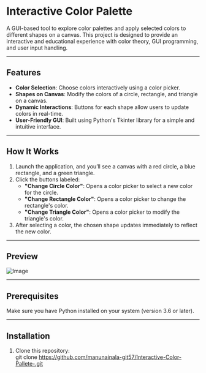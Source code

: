 # Interactive Color Palette  

A GUI-based tool to explore color palettes and apply selected colors to different shapes on a canvas. This project is designed to provide an interactive and educational experience with color theory, GUI programming, and user input handling.

---


## Features  

- **Color Selection**: Choose colors interactively using a color picker.  
- **Shapes on Canvas**: Modify the colors of a circle, rectangle, and triangle on a canvas.  
- **Dynamic Interactions**: Buttons for each shape allow users to update colors in real-time.  
- **User-Friendly GUI**: Built using Python's Tkinter library for a simple and intuitive interface.  

---

## How It Works  

1. Launch the application, and you’ll see a canvas with a red circle, a blue rectangle, and a green triangle.  
2. Click the buttons labeled:
   - **"Change Circle Color"**: Opens a color picker to select a new color for the circle.  
   - **"Change Rectangle Color"**: Opens a color picker to change the rectangle's color.  
   - **"Change Triangle Color"**: Opens a color picker to modify the triangle's color.  
3. After selecting a color, the chosen shape updates immediately to reflect the new color.  

---
## Preview  

![Image](https://github.com/user-attachments/assets/111f3cea-66d9-460d-bd89-24c0f3360537)

---

## Prerequisites  

Make sure you have Python installed on your system (version 3.6 or later).  

---

## Installation  

1. Clone this repository:  
   git clone https://github.com/manunainala-git57/Interactive-Color-Pallete-.git 
